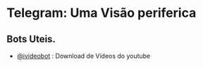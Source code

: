 # Telegram: Uma Visão periferica



## Bots Uteis.

- [@ivideobot](https://storebot.me/bot/ivideobot) : Download de Vídeos do youtube